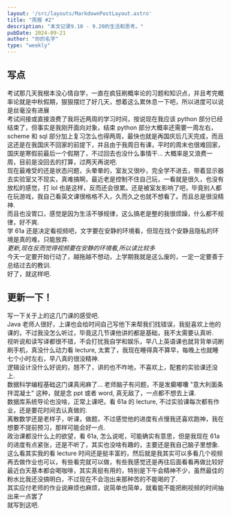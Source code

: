 ```yaml
---  
layout: '/src/layouts/MarkdownPostLayout.astro'  
title: "周报 #2"  
description: "本文记录9.10 - 9.20的生活和思考。"  
pubDate: 2024-09-21  
author: "你的名字"  
type: "weekly"  
---  
```

## 写点  
考试那几天我根本没心情自学，一直在疯狂刷概率论的习题和知识点，并且考完概率论就是中秋假期，狠狠摆烂了好几天，想着这么累休息一下吧，所以进度可以说是丝毫没有进展  
考试间接或直接浪费了我将近两周的学习时间，按说现在我应该 python 部分已经结束了，但事实是我刚开面向对象，结束 python 部分大概率还需要一周左右，scheme 和 sql 部分加上复习怎么也得两周，最快也就是再国庆后几天完成，而且这还是在我国庆不回家的前提下，并且由于我周日有课，平时的周末也很难回家，国庆是寒假前最后一个假期了，不过回去也没什么事情干... 大概率是又浪费一周，目前是没回去的打算，过两天再说吧.  
现在最难受的还是状态问题，头晕晕的，室友又很吵，完全学不进去，带着显示器去实验室又不现实，真难搞啊，最近老是控制不住自己玩，一看就是很久，也没有放松的感觉，打 lol 也是这样，反而还会很累。还是被室友影响了吧，毕竟别人都在玩游戏，我自己看英文课很格格不入，久而久之也就不想看了。而且总是很没精神.  
而且也没胃口，感觉是因为生活不够规律，这么搞老是整的我很烦躁，什么都不规律，好不爽.  
学 61a 还是决定看视频吧，文字要在安静的环境看，但现在找个安静且隐私的环境是真的难，只能放弃.  
*更新,现在反而觉得视频要在安静的环境看,所以读比较多*  
今天一定要开始行动了，越拖越不想动，上学期我就是这么废的，一定一定要善于总结过去的教训.  
好了，就这样吧.  

## 更新一下！  
写一下关于上的这几门课的感受吧.  
Java 老师人很好，上课也会给时间自己写他下来帮我们找错误，我挺喜欢上他的课的，不过我没怎么听过，毕竟这几节课他讲的都是基础，我不太需要认真听.  
视听说和读写译都很不错，不会打扰我自学和娱乐，早八上英语课也就背背单词刷刷手机，真没什么动力看 lecture, 太累了，我现在睡得真不算早，每晚上也就睡七个小时左右，早八真的很没精神.  
逻辑设计没什么好说的，翘不了，讲的也不咋地，不喜欢上，配套的实验课还没上.  
数据科学编程基础这门课真闹麻了... 老师脑子有问题，不是发癫嘟囔 "意大利面条拌混凝土" 这种，就是念 ppt 或者 word, 真无敌了，一点都不想去上课.  
数据库系统导论也没啥，正常上课吧，看 61a 的 lecture, 不过实验课每次都有作业，还是要花时间去认真做的.  
离散数学还是老样子，听课，做题，不过感觉他的进度有点慢我还喜欢跑神，我在想要不提前预习，那样可能会好一点.  
政治课都没什么上的欲望，看 61a, 怎么说呢，可能确实有意思，但是我现在 61a 的进度有点紧张，还是不听了，其实也没啥有趣的，主要还是我自己脑子里想象.  
这么看其实我的看 lecture 时间还是挺丰富的，然后就是我其实可以多看几个视频再去做作业也可以，有些看完就可以做，有些我感觉还是再往后面看看再做比较好  
最近白天基本都会喝咖啡，其实真挺有用的，特别是下午会精神不少，虽然最佳的粉水比我还没搞明白，不过现在不会泡出来那种苦的不能喝的了.  
其实应付老师的作业说麻烦也麻烦，说简单也简单，就看能不能把刷视频的时间抽出来一点罢了  
就写到这吧.  
